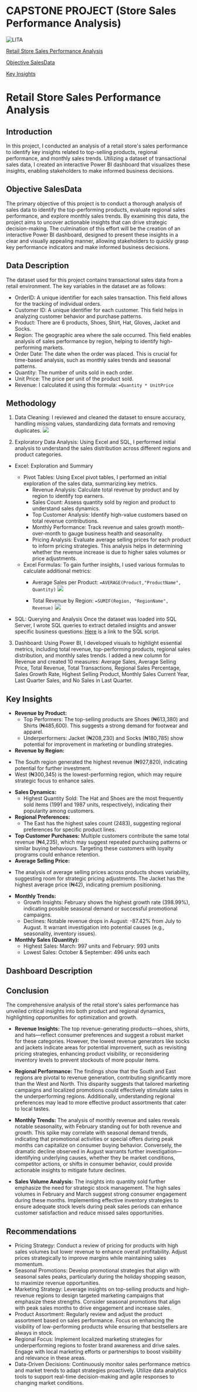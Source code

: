 # CAPSTONE PROJECT (Store Sales Performance Analysis)

![LITA](https://github.com/user-attachments/assets/c149ad8d-5e6e-4e2d-aacd-7bb3da3ade36)

[Retail Store Sales Performance Analysis](#retail-store-sales-performance-analysis)

[Objective SalesData](#objective-salesdata)

[Key Insights](#key-insights)


# Retail Store Sales Performance Analysis

## Introduction
In this project, I conducted an analysis of a retail store's sales performance to identify key insights related to top-selling products, regional performance, and monthly sales trends. Utilizing a dataset of transactional sales data, I created an interactive Power BI dashboard that visualizes these insights, enabling stakeholders to make informed business decisions.

## Objective SalesData
The primary objective of this project is to conduct a thorough analysis of sales data to identify the top-performing products, evaluate regional sales performance, and explore monthly sales trends. By examining this data, the project aims to uncover actionable insights that can drive strategic decision-making. The culmination of this effort will be the creation of an interactive Power BI dashboard, designed to present these insights in a clear and visually appealing manner, allowing stakeholders to quickly grasp key performance indicators and make informed business decisions.

##  Data Description
The dataset used for this project contains transactional sales data from a retail environment. The key variables in the dataset are as follows:
  - OrderID: A unique identifier for each sales transaction. This field allows for the tracking of individual orders.
  - Customer ID: A unique identifier for each customer. This field helps in analyzing customer behavior and purchase patterns.
  - Product: There are 6 products, Shoes, Shirt, Hat, Gloves, Jacket and Socks.
  - Region: The geographic area where the sale occurred. This field enables analysis of sales performance by region, helping to identify high-performing markets.
  - Order Date: The date when the order was placed. This is crucial for time-based analysis, such as monthly sales trends and seasonal patterns.
  - Quantity: The number of units sold in each order.
  - Unit Price: The price per unit of the product sold.
  - Revenue: I calculated it using this formula:
    `=Quantity * UnitPrice`

## Methodology
1. Data Cleaning: I reviewed and cleaned the dataset to ensure accuracy, handling missing values, standardizing data formats and removing duplicates.
![](LITA_EXCEL_IMAGE/ExcelDup.png)

2. Exploratory Data Analysis: Using Excel and SQL, I performed initial analysis to understand the sales distribution across different regions and product categories.

* Excel: Exploration and Summary
  * Pivot Tables: Using Excel pivot tables, I performed an initial exploration of the sales data, summarizing key metrics.
    - Revenue Analysis: Calculate total revenue by product and by region to identify top earners.
    - Sales Count: Assess quantity sold by region and product to understand sales dynamics.
    - Top Customer Analysis: Identify high-value customers based on total revenue contributions.
    - Monthly Performance: Track revenue and sales growth month-over-month to gauge business health and seasonality.
    - Pricing Analysis: Evaluate average selling prices for each product to inform pricing strategies. This analysis helps in determining whether the revenue increase is due to higher sales volumes or price adjustments.
  * Excel Formulas: To gain further insights, I used various formulas to calculate additional metrics:
    - Average Sales per Product:
     `=AVERAGE(Product,"ProductName", Quantity)`
![](LITA_EXCEL_IMAGE/Excel_S2.png)

    - Total Revenue by Region:
    `=SUMIF(Region, "RegionName", Revenue)`
![](LITA_EXCEL_IMAGE/Excel_S1.png)

* SQL: Querying and Analysis
Once the dataset was loaded into SQL Server, I wrote SQL queries to extract detailed insights and answer specific business questions:
[Here](LITA_CAPSTONE_PROJECT.sql) is a link to the SQL script.

3. Dashboard: Using Power BI, I developed visuals to highlight essential metrics, including total revenue, top-performing products, regional sales distribution, and monthly sales trends. I added a new column for Revenue and created 10 measures: Average Sales, Average Selling Price, Total Revenue, Total Transactions, Regional Sales Percentage, Sales Growth Rate, Highest Selling Product, Monthly Sales Current Year, Last Quarter Sales, and No Sales in Last Quarter.

## Key Insights
* **Revenue by Product:**
  - Top Performers: The top-selling products are Shoes (₦613,380) and Shirts (₦485,600). This suggests a strong demand for footwear and apparel.
  - Underperformers: Jacket (₦208,230) and Socks (₦180,785) show potential for improvement in marketing or bundling strategies.
*  **Revenue by Region:**
  - The South region generated the highest revenue (₦927,820), indicating potential for further investment.
  - West (₦300,345) is the lowest-performing region, which may require strategic focus to enhance sales.
* **Sales Dynamics:**
  - Highest Quantity Sold: The Hat and Shoes are the most frequently sold items (1991 and 1987 units, respectively), indicating their popularity among customers.
* **Regional Preferences:**
  - The East has the highest sales count (2483), suggesting regional preferences for specific product lines.
* **Top Customer Purchases:**
Multiple customers contribute the same total revenue (₦4,235), which may suggest repeated purchasing patterns or similar buying behaviours. Targeting these customers with loyalty programs could enhance retention.
 * **Average Selling Price:**
  - The analysis of average selling prices across products shows variability, suggesting room for strategic pricing adjustments. The Jacket has the highest average price (₦42), indicating premium positioning.
* **Monthly Trends:**
  - Growth Insights: February shows the highest growth rate (398.99%), indicating possible seasonal demand or successful promotional campaigns.
  - Declines: Notable revenue drops in August: -87.42% from July to August. It warrant investigation into potential causes (e.g., seasonality, inventory issues).
* **Monthly Sales (Quantity):**
  - Highest Sales: March: 997 units and February: 993 units
  - Lowest Sales: October & September: 496 units each
 
 
## Dashboard Description
 
## Conclusion
The comprehensive analysis of the retail store's sales performance has unveiled critical insights into both product and regional dynamics, highlighting opportunities for optimization and growth.

* **Revenue Insights:** The top revenue-generating products—shoes, shirts, and hats—reflect consumer preferences and suggest a robust market for these categories. However, the lowest revenue generators like socks and jackets indicate areas for potential improvement, such as revisiting pricing strategies, enhancing product visibility, or reconsidering inventory levels to prevent stockouts of more popular items.

* **Regional Performance:** The findings show that the South and East regions are pivotal to revenue generation, contributing significantly more than the West and North. This disparity suggests that tailored marketing campaigns and localized promotions could effectively stimulate sales in the underperforming regions. Additionally, understanding regional preferences may lead to more effective product assortments that cater to local tastes.

* **Monthly Trends:** The analysis of monthly revenue and sales reveals notable seasonality, with February standing out for both revenue and growth. This spike may correlate with seasonal demand trends, indicating that promotional activities or special offers during peak months can capitalize on consumer buying behavior. Conversely, the dramatic decline observed in August warrants further investigation—identifying underlying causes, whether they be market conditions, competitor actions, or shifts in consumer behavior, could provide actionable insights to mitigate future declines.

* **Sales Volume Analysis:** The insights into quantity sold further emphasize the need for strategic stock management. The high sales volumes in February and March suggest strong consumer engagement during these months. Implementing effective inventory strategies to ensure adequate stock levels during peak sales periods can enhance customer satisfaction and reduce missed sales opportunities.


## Recommendations
* Pricing Strategy: Conduct a review of pricing for products with high sales volumes but lower revenue to enhance overall profitability. Adjust prices strategically to improve margins while maintaining sales momentum.
* Seasonal Promotions: Develop promotional strategies that align with seasonal sales peaks, particularly during the holiday shopping season, to maximize revenue opportunities.
* Marketing Strategy: Leverage insights on top-selling products and high-revenue regions to design targeted marketing campaigns that emphasize these strengths. Consider seasonal promotions that align with peak sales months to drive engagement and increase sales.
* Product Assortment: Regularly review and adjust the product assortment based on sales performance. Focus on enhancing the visibility of low-performing products while ensuring that bestsellers are always in stock.
* Regional Focus: Implement localized marketing strategies for underperforming regions to foster brand awareness and drive sales. Engage with local marketing efforts or partnerships to boost visibility and relevance in these areas.
* Data-Driven Decisions: Continuously monitor sales performance metrics and market trends to adapt strategies proactively. Utilize data analytics tools to support real-time decision-making and agile responses to changing market conditions.
